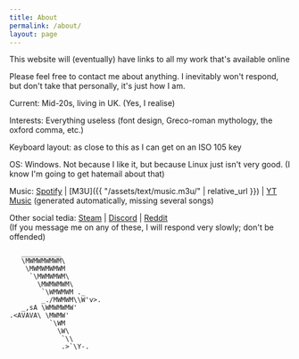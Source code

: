 ```yaml
---
title: About
permalink: /about/
layout: page
---
```


This website will (eventually) have links to all my work that's available online

Please feel free to contact me about anything. I inevitably won't respond, but don't take that personally, it's just how I am. 

Current: Mid-20s, living in UK. (Yes, I realise)

Interests: Everything useless (font design, Greco-roman mythology, the oxford comma, etc.)

Keyboard layout: as close to this as I can get on an ISO 105 key

OS: Windows. Not because I like it, but because Linux just isn't very good. (I know I'm going to get hatemail about that)

Music: [Spotify](https://open.spotify.com/playlist/5q8crqSxKiqtpIKnAgkYRU?si=UEucTXZZRP2mZ2PBVUpY1A) \| [M3U]({{ "/assets/text/music.m3u/" | relative_url }}) \| [YT Music](https://music.youtube.com/playlist?list=PLxu-Tz00k18Ef1lyMdoGFgPkcxrM115jp) (generated automatically, missing several songs)

Other social tedia: [Steam](https://steamcommunity.com/id/zeusofthecrows/) \| [Discord](https://discord.app/ZeusOfTheCrows#0492 "ZeusOfTheCrows#0492") \| [Reddit](https://www.reddit.com/user/ZeusOfTheCrows/overview)  
(If you message me on any of these, I will respond very slowly; don't be offended)


	   __________
	   \MWMWMWMWM\             
	    \MWMWMWMWM         
	     `\MWMWMWM\            
	       \MWMWMWM\           
	        `\WMWMWM ._    
	        _./MWMWM\\W'v>.
	   _,sA \WMWMWMW'          
	.<AVAVA\ \MWMW'            
	          `\WM             
	            \W\            
	             `\\           
	             .>`\Y-.
